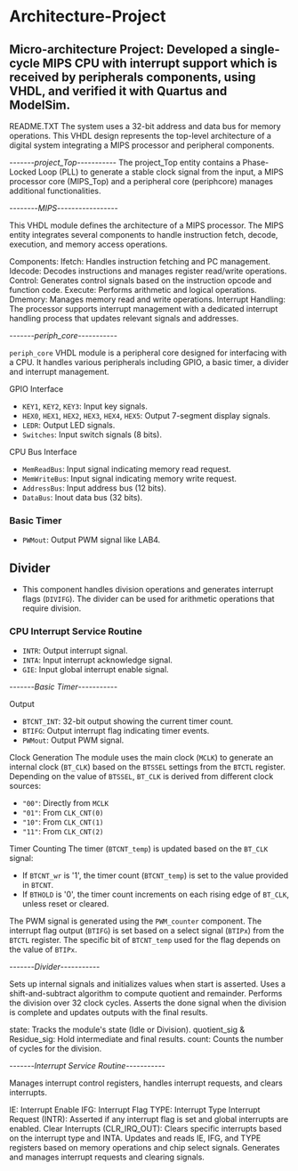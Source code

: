 # Architecture-Project
Micro-architecture Project: Developed a single-cycle MIPS CPU with interrupt support which is received by peripherals components, using VHDL, and verified it with Quartus and ModelSim.
-------------------------------------------------------------
README.TXT
The system uses a 32-bit address and data bus for memory operations.
This VHDL design represents the top-level architecture of a digital system integrating a MIPS processor and peripheral components.

-------*project_Top*-----------
The project_Top entity contains a Phase-Locked Loop (PLL) to generate a stable clock signal from the input,
a MIPS processor core (MIPS_Top)
and a peripheral core (periphcore) manages additional functionalities.

--------*MIPS*-----------------

This VHDL module defines the architecture of a MIPS processor.
The MIPS entity integrates several components to handle instruction fetch, decode, execution, and memory access operations.

Components:
Ifetch: Handles instruction fetching and PC management.
Idecode: Decodes instructions and manages register read/write operations.
Control: Generates control signals based on the instruction opcode and function code.
Execute: Performs arithmetic and logical operations.
Dmemory: Manages memory read and write operations.
Interrupt Handling: The processor supports interrupt management with a dedicated interrupt handling process that updates relevant signals and addresses.

-------*periph_core*-----------

`periph_core` VHDL module is a peripheral core designed for interfacing with a CPU.
It handles various peripherals including GPIO, a basic timer, a divider and interrupt management.

GPIO Interface
- `KEY1`, `KEY2`, `KEY3`: Input key signals.
- `HEX0`, `HEX1`, `HEX2`, `HEX3`, `HEX4`, `HEX5`: Output 7-segment display signals.
- `LEDR`: Output LED signals.
- `Switches`: Input switch signals (8 bits).

CPU Bus Interface
- `MemReadBus`: Input signal indicating memory read request.
- `MemWriteBus`: Input signal indicating memory write request.
- `AddressBus`: Input address bus (12 bits).
- `DataBus`: Inout data bus (32 bits).

### Basic Timer
- `PWMout`: Output PWM signal like LAB4.

## Divider 
- This component handles division operations and generates interrupt flags (`DIVIFG`).
  The divider can be used for arithmetic operations that require division.

### CPU Interrupt Service Routine
- `INTR`: Output interrupt signal.
- `INTA`: Input interrupt acknowledge signal.
- `GIE`: Input global interrupt enable signal.

-------*Basic Timer*-----------

Output
- `BTCNT_INT`: 32-bit output showing the current timer count.
- `BTIFG`: Output interrupt flag indicating timer events.
- `PWMout`: Output PWM signal.

Clock Generation
The module uses the main clock (`MCLK`) to generate an internal clock (`BT_CLK`) based on the `BTSSEL` settings from the `BTCTL` register. Depending on the value of `BTSSEL`, `BT_CLK` is derived from different clock sources:
- `"00"`: Directly from `MCLK`
- `"01"`: From `CLK_CNT(0)`
- `"10"`: From `CLK_CNT(1)`
- `"11"`: From `CLK_CNT(2)`

Timer Counting
The timer (`BTCNT_temp`) is updated based on the `BT_CLK` signal:
- If `BTCNT_wr` is '1', the timer count (`BTCNT_temp`) is set to the value provided in `BTCNT`.
- If `BTHOLD` is '0', the timer count increments on each rising edge of `BT_CLK`, unless reset or cleared.

The PWM signal is generated using the `PWM_counter` component.
The interrupt flag output (`BTIFG`) is set based on a select signal (`BTIPx`) from the `BTCTL` register.
The specific bit of `BTCNT_temp` used for the flag depends on the value of `BTIPx`.

-------*Divider*-----------

Sets up internal signals and initializes values when start is asserted.
Uses a shift-and-subtract algorithm to compute quotient and remainder.
Performs the division over 32 clock cycles.
Asserts the done signal when the division is complete and updates outputs with the final results.

state: Tracks the module's state (Idle or Division).
quotient_sig & Residue_sig: Hold intermediate and final results.
count: Counts the number of cycles for the division.

-------*Interrupt Service Routine*-----------

Manages interrupt control registers, handles interrupt requests, and clears interrupts.

IE: Interrupt Enable
IFG: Interrupt Flag
TYPE: Interrupt Type
Interrupt Request (INTR): Asserted if any interrupt flag is set and global interrupts are enabled.
Clear Interrupts (CLR_IRQ_OUT): Clears specific interrupts based on the interrupt type and INTA.
Updates and reads IE, IFG, and TYPE registers based on memory operations and chip select signals.
Generates and manages interrupt requests and clearing signals.
